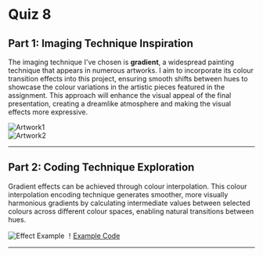 # Quiz 8
## Part 1: Imaging Technique Inspiration

The imaging technique I've chosen is **gradient**, a widespread painting technique that appears in numerous artworks.
I aim to incorporate its colour transition effects into this project, ensuring smooth shifts between hues to showcase the colour variations in the artistic pieces featured in the assignment. This approach will enhance the visual appeal of the final presentation, creating a dreamlike atmosphere and making the visual effects more expressive.

![Artwork1](https://recherche.smb.museum/detail/959550/mondaufgang-am-meer)  
![Artwork2](https://skd-online-collection.skd.museum/Details/Index/241975) 

---

## Part 2: Coding Technique Exploration
Gradient effects can be achieved through colour interpolation. This colour interpolation encoding technique generates smoother, more visually harmonious gradients by calculating intermediate values between selected colours across different colour spaces, enabling natural transitions between hues.

![Effect Example](https://facelessuser.github.io/coloraide/interpolation/)
！[Example Code](https://facelessuser.github.io/coloraide/interpolation/)

---
